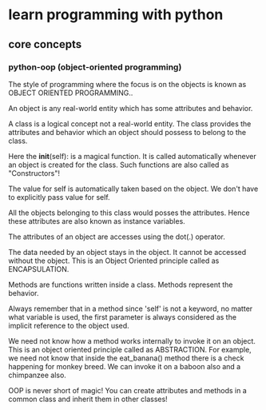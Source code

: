 # learn programming with python

## core concepts

### python-oop (object-oriented programming)
The style of programming where the focus is on the objects is known as OBJECT ORIENTED PROGRAMMING..

An object is any real-world entity which has some attributes and behavior.

A class is a logical concept not a real-world entity. The class provides the attributes and behavior which an object should possess to belong to the class.

Here the __init__(self): is a magical function. It is called automatically whenever an object is created for the class. Such functions are also called as "Constructors"!

The value for self is automatically taken based on the object. We don't have to explicitly pass value for self.

All the objects belonging to this class would posses the attributes. Hence these attributes are also known as instance variables.

The attributes of an object are accesses using the dot(.) operator.

The data needed by an object stays in the object. It cannot be accessed without the object. This is an Object Oriented principle called as ENCAPSULATION.

Methods are functions written inside a class. Methods represent the behavior.

Always remember that in a method since 'self' is not a keyword, no matter what variable is used, the first parameter is always considered as the implicit reference to the object used.

We need not know how a method works internally to invoke it on an object. This is an object oriented principle called as ABSTRACTION. For example, we need not know that inside the eat_banana() method there is a check happening for monkey breed. We can invoke it on a baboon also and a chimpanzee also.

OOP is never short of magic! You can create attributes and methods in a common class and inherit them in other classes!


